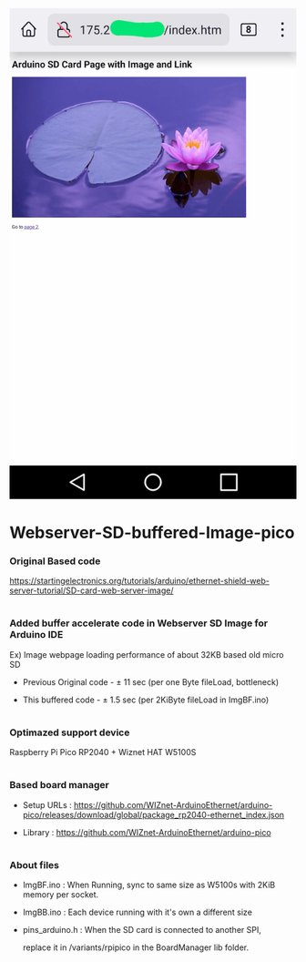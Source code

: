 ![Before](/images/Screenshot_2023-12-21-06-11-07~2(1).png)


# Webserver-SD-buffered-Image-pico



### Original Based code 

https://startingelectronics.org/tutorials/arduino/ethernet-shield-web-server-tutorial/SD-card-web-server-image/

# 

### Added buffer accelerate code in Webserver SD Image for Arduino IDE

Ex) Image webpage loading performance of about 32KB based old micro SD
 
 - Previous Original code - ± 11 sec  (per one Byte fileLoad, bottleneck)
 
 - This buffered code - ± 1.5 sec (per 2KiByte fileLoad in ImgBF.ino)

# 

### Optimazed support device
 
 Raspberry Pi Pico RP2040 + Wiznet HAT W5100S

# 

### Based board manager

 - Setup URLs : https://github.com/WIZnet-ArduinoEthernet/arduino-pico/releases/download/global/package_rp2040-ethernet_index.json

 - Library : https://github.com/WIZnet-ArduinoEthernet/arduino-pico

# 

### About files

 - ImgBF.ino : When Running, sync to same size as W5100s with 2KiB memory per socket.

 - ImgBB.ino : Each device running with it's own a different size

 - pins_arduino.h : When the SD card is connected to another SPI,

    replace it in /variants/rpipico in the BoardManager lib folder.

